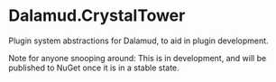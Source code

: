 # Dalamud.CrystalTower
Plugin system abstractions for Dalamud, to aid in plugin development.

Note for anyone snooping around: This is in development, and will be published to NuGet once it is in a stable state.
